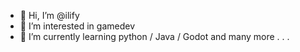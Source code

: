 - 👋 Hi, I’m @ilify
- 👀 I’m interested in gamedev
- 🌱 I’m currently learning python / Java / Godot and many more . . .
<!---
ilify/ilify is a ✨ special ✨ repository because its `README.md` (this file) appears on your GitHub profile.
You can click the Preview link to take a look at your changes.
--->
